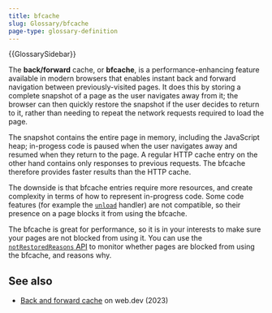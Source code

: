 ```yaml
---
title: bfcache
slug: Glossary/bfcache
page-type: glossary-definition
---
```


{{GlossarySidebar}}

The **back/forward** cache, or **bfcache**, is a performance-enhancing feature available in modern browsers that enables instant back and forward navigation between previously-visited pages. It does this by storing a complete snapshot of a page as the user navigates away from it; the browser can then quickly restore the snapshot if the user decides to return to it, rather than needing to repeat the network requests required to load the page.

The snapshot contains the entire page in memory, including the JavaScript heap; in-progess code is paused when the user navigates away and resumed when they return to the page. A regular HTTP cache entry on the other hand contains only responses to previous requests. The bfcache therefore provides faster results than the HTTP cache.

The downside is that bfcache entries require more resources, and create complexity in terms of how to represent in-progress code. Some code features (for example the [`unload`](/en-US/docs/Web/API/Window/unload_event) handler) are not compatible, so their presence on a page blocks it from using the bfcache.

The bfcache is great for performance, so it is in your interests to make sure your pages are not blocked from using it. You can use the [`notRestoredReasons` API](/en-US/docs/Web/API/Performance_API/Monitoring_bfcache_blocking_reasons) to monitor whether pages are blocked from using the bfcache, and reasons why.

## See also

- [Back and forward cache](https://web.dev/articles/bfcache) on web.dev (2023)
